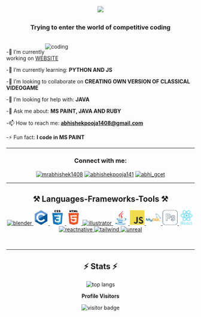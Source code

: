 <h1 align="center">
    <img src="https://readme-typing-svg.herokuapp.com/?font=Righteous&size=35&center=true&vCenter=true&width=500&height=70&duration=4000&lines=Hello,+Eveyone!+👋;+This+is+Abhishek...;+Nice+to+meet+you!;" />
</h1>

<h3 align="center">Trying to enter the world of competitive coding</h3>

<br/>
<img align="right" alt="coding" width="400" src="https://i.gifer.com/59ZV.gif">

<div align="left">
 
-🔭 I’m currently working on [WEBSITE](https://helloabhishek.netlify.app/)

-🌱 I’m currently learning: **PYTHON AND JS**

-👯 I’m looking to collaborate on **CREATING OWN VERSION OF CLASSICAL VIDEOGAME**

-🤝 I’m looking for help with: **JAVA**

-💬 Ask me about: **MS PAINT, JAVA AND RUBY**

-📫 How to reach me: **abhishekpooja1408@gmail.com**

-⚡ Fun fact: **I code in MS PAINT**

 </div>

<hr/>

<h3 align="center">Connect with me:</h3>
<p align="center">
<a href="https://twitter.com/mrabhishek1408" target="blank"><img align="center" src="https://raw.githubusercontent.com/rahuldkjain/github-profile-readme-generator/master/src/images/icons/Social/twitter.svg" alt="mrabhishek1408" height="30" width="40" /></a>
<a href="https://www.hackerrank.com/abhishekpooja141" target="blank"><img align="center" src="https://raw.githubusercontent.com/rahuldkjain/github-profile-readme-generator/master/src/images/icons/Social/hackerrank.svg" alt="abhishekpooja141" height="30" width="40" /></a>
<a href="https://www.leetcode.com/abhi_gcet" target="blank"><img align="center" src="https://raw.githubusercontent.com/rahuldkjain/github-profile-readme-generator/master/src/images/icons/Social/leet-code.svg" alt="abhi_gcet" height="30" width="40" /></a>
</p>

<hr/>
 
<h2 align="center">⚒️ Languages-Frameworks-Tools ⚒️</h2>
<p align="center"> <a href="https://www.blender.org/" target="_blank" rel="noreferrer"> <img src="https://download.blender.org/branding/community/blender_community_badge_white.svg" alt="blender" width="40" height="40"/> </a> <a href="https://www.cprogramming.com/" target="_blank" rel="noreferrer"> <img src="https://raw.githubusercontent.com/devicons/devicon/master/icons/c/c-original.svg" alt="c" width="40" height="40"/> </a> <a href="https://www.w3schools.com/css/" target="_blank" rel="noreferrer"> <img src="https://raw.githubusercontent.com/devicons/devicon/master/icons/css3/css3-original-wordmark.svg" alt="css3" width="40" height="40"/> </a> <a href="https://www.w3.org/html/" target="_blank" rel="noreferrer"> <img src="https://raw.githubusercontent.com/devicons/devicon/master/icons/html5/html5-original-wordmark.svg" alt="html5" width="40" height="40"/> </a> <a href="https://www.adobe.com/in/products/illustrator.html" target="_blank" rel="noreferrer"> <img src="https://www.vectorlogo.zone/logos/adobe_illustrator/adobe_illustrator-icon.svg" alt="illustrator" width="40" height="40"/> </a> <a href="https://www.java.com" target="_blank" rel="noreferrer"> <img src="https://raw.githubusercontent.com/devicons/devicon/master/icons/java/java-original.svg" alt="java" width="40" height="40"/> </a> <a href="https://developer.mozilla.org/en-US/docs/Web/JavaScript" target="_blank" rel="noreferrer"> <img src="https://raw.githubusercontent.com/devicons/devicon/master/icons/javascript/javascript-original.svg" alt="javascript" width="40" height="40"/> </a> <a href="https://www.mysql.com/" target="_blank" rel="noreferrer"> <img src="https://raw.githubusercontent.com/devicons/devicon/master/icons/mysql/mysql-original-wordmark.svg" alt="mysql" width="40" height="40"/> </a> <a href="https://www.photoshop.com/en" target="_blank" rel="noreferrer"> <img src="https://raw.githubusercontent.com/devicons/devicon/master/icons/photoshop/photoshop-line.svg" alt="photoshop" width="40" height="40"/> </a> <a href="https://reactjs.org/" target="_blank" rel="noreferrer"> <img src="https://raw.githubusercontent.com/devicons/devicon/master/icons/react/react-original-wordmark.svg" alt="react" width="40" height="40"/> </a> <a href="https://reactnative.dev/" target="_blank" rel="noreferrer"> <img src="https://reactnative.dev/img/header_logo.svg" alt="reactnative" width="40" height="40"/> </a> <a href="https://tailwindcss.com/" target="_blank" rel="noreferrer"> <img src="https://www.vectorlogo.zone/logos/tailwindcss/tailwindcss-icon.svg" alt="tailwind" width="40" height="40"/> </a> <a href="https://unrealengine.com/" target="_blank" rel="noreferrer"> <img src="https://raw.githubusercontent.com/kenangundogan/fontisto/036b7eca71aab1bef8e6a0518f7329f13ed62f6b/icons/svg/brand/unreal-engine.svg" alt="unreal" width="40" height="40"/> </a> </p><br>
<hr/>
<h2 align="center">⚡ Stats ⚡</h2>
<p align="center">   <img width=325 align="center" src="https://github-readme-stats-salesp07.vercel.app/api/top-langs/?username=abhi-1408-shek&hide=HTML&langs_count=8&layout=compact&theme=react&border_radius=10&size_weight=0.5&count_weight=0.5&exclude_repo=github-readme-stats" alt="top langs" />
  
</p>
<p align="center"><b>Profile Visitors</b></p>
<p align="center"><img src="https://profile-counter.glitch.me/abhi-1408-shek/count.svg" alt="visitor badge"/></p>



